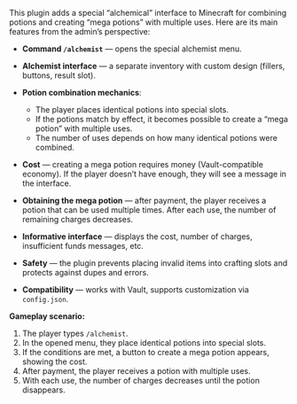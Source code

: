 This plugin adds a special “alchemical” interface to Minecraft for combining potions and creating “mega potions” with multiple uses. Here are its main features from the admin’s perspective:

* **Command `/alchemist`** — opens the special alchemist menu.
* **Alchemist interface** — a separate inventory with custom design (fillers, buttons, result slot).
* **Potion combination mechanics**:

    * The player places identical potions into special slots.
    * If the potions match by effect, it becomes possible to create a “mega potion” with multiple uses.
    * The number of uses depends on how many identical potions were combined.
* **Cost** — creating a mega potion requires money (Vault-compatible economy). If the player doesn’t have enough, they will see a message in the interface.
* **Obtaining the mega potion** — after payment, the player receives a potion that can be used multiple times. After each use, the number of remaining charges decreases.
* **Informative interface** — displays the cost, number of charges, insufficient funds messages, etc.
* **Safety** — the plugin prevents placing invalid items into crafting slots and protects against dupes and errors.
* **Compatibility** — works with Vault, supports customization via `config.json`.

**Gameplay scenario:**

1. The player types `/alchemist`.
2. In the opened menu, they place identical potions into special slots.
3. If the conditions are met, a button to create a mega potion appears, showing the cost.
4. After payment, the player receives a potion with multiple uses.
5. With each use, the number of charges decreases until the potion disappears.
